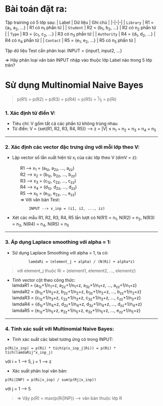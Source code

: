 # Bài toán đặt ra: 
Tập training có 5 lớp sau:
| Label | Dữ liệu | Ghi chú |
|-|-|-|
| `Library` | R1 = {a<sub>1</sub>, a<sub>2</sub>, ...} | R1 có n<sub>1</sub> phần tử |
| `Student` | R2 = {b<sub>1</sub>, b<sub>2</sub>, ...} | R2 có n<sub>2</sub> phần tử |
| `Type` | R3 = {c<sub>1</sub>, c<sub>2</sub>, ...} | R3 có n<sub>3</sub> phần tử |
| `Authority` | R4 = {d<sub>1</sub>, d<sub>2</sub>, ...} | R4 có n<sub>4</sub> phần tử |
| `Contact` | R5 = {e<sub>1</sub>, e<sub>2</sub>, ...} | R5 có n<sub>5</sub> phần tử |

Tập dữ liệu Test cần phân loại: INPUT = {input1, input2, ...}

=> Hãy phân loại văn bản INPUT nhập vào thuộc lớp Label nào trong 5 lớp trên?

# Sử dụng Multinomial Naive Bayes
> p(R1) = p(R2) = p(R3) = p(R4) = p(R5) = <sup>1</sup>&frasl;<sub>5</sub> = p(Ri)

### 1. Xác định từ điển V:
+ Tiêu chí: V gồm tất cả các phần tử không trùng nhau
+ Từ điển: V = {set(R1, R2, R3, R4, R5)} --> z = |V| &le; n<sub>1</sub> + n<sub>2</sub> + n<sub>3</sub> + n<sub>4</sub> + n<sub>5</sub>
---

### 2. Xác định các vector đặc trưng ứng với mỗi lớp theo V:
+ Lập vector số lần xuất hiện từ x<sub>i</sub> của các lớp theo V (dimV = z):
<div style="padding-left: 50px">
    R1 --> x<sub>1</sub> = (a<sub>1z</sub>, a<sub>2z</sub>, ..., a<sub>zz</sub>) <br>
    R2 --> x<sub>2</sub> = (b<sub>1z</sub>, b<sub>2z</sub>, ..., b<sub>zz</sub>) <br>
    R3 --> x<sub>3</sub> = (c<sub>1z</sub>, c<sub>2z</sub>, ..., c<sub>zz</sub>) <br>
    R4 --> x<sub>4</sub> = (d<sub>1z</sub>, d<sub>2z</sub>, ..., d<sub>zz</sub>) <br>
    R5 --> x<sub>5</sub> = (e<sub>1z</sub>, e<sub>2z</sub>, ..., e<sub>zz</sub>) <br> 
    => Với văn bản Test: <br>

        INPUT --> x_inp = (i1, i2, ..., iz)
</div>
    
+ Xét các mẫu R1, R2, R3, R4, R5 lần lượt có N(R1) = n<sub>1</sub>, N(R2) = n<sub>2</sub>, N(R3) = n<sub>3</sub>, N(R4) = n<sub>4</sub>, N(R5) = n<sub>5</sub>
---

### 3. Áp dụng Laplace smoothing với alpha = 1:
+ Sử dụng Laplace Smoothing với alpha = 1, ta có:
<div style="text-align: center;">

    lamdaRi = (element_j + alpha) / (N(Ri) + alpha*z)
</div> 

> với element_j thuộc Ri = {element1, element2, ..., elementz}

+ Tính vector cột theo công thức: \
    lamdaR1 = {a<sub>1z</sub>+1/n<sub>1</sub>+z, a<sub>2z</sub>+1/n<sub>1</sub>+z, a<sub>3z</sub>+1/n<sub>1</sub>+z, ..., a<sub>zz</sub>+1/n<sub>1</sub>+z} \
    lamdaR2 = {b<sub>1z</sub>+1/n<sub>2</sub>+z, b<sub>2z</sub>+1/n<sub>2</sub>+z, b<sub>3z</sub>+1/n<sub>2</sub>+z, ..., b<sub>zz</sub>+1/n<sub>2</sub>+z} \
    lamdaR3 = {c<sub>1z</sub>+1/n<sub>3</sub>+z, c<sub>2z</sub>+1/n<sub>3</sub>+z, c<sub>3z</sub>+1/n<sub>3</sub>+z, ..., c<sub>zz</sub>+1/n<sub>3</sub>+z} \
    lamdaR4 = {d<sub>1z</sub>+1/n<sub>4</sub>+z, d<sub>2z</sub>+1/n<sub>4</sub>+z, d<sub>3z</sub>+1/n<sub>4</sub>+z, ..., d<sub>zz</sub>+1/n<sub>4</sub>+z} \
    lamdaR5 = {e<sub>1z</sub>+1/n<sub>5</sub>+z, e<sub>2z</sub>+1/n<sub>5</sub>+z, e<sub>3z</sub>+1/n<sub>5</sub>+z, ..., e<sub>zz</sub>+1/n<sub>5</sub>+z}
---

### 4. Tính xác suất với Multinomial Naive Bayes:
+ Tính xác suất các label tương ứng có trong INPUT:
>   
    p(Ri|x_inp) = p(Ri) * tích(p(x_inp_j|Ri)) = p(Ri) * tích(lamdaRij^x_inp_j)
với i = 1 --> 5, j = 1 --> z

+ Xác suất phân loại văn bản:
> 
    p(Ri|INP) = p(Ri|x_inp) / sum(p(Rj|x_inp)) 

với j = 1 --> 5 
> => Vậy p(R) = max(p(Ri|INP)) --> văn bản thuộc lớp R
